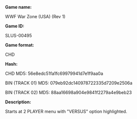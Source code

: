 **Game name:**

WWF War Zone (USA) (Rev 1)

**Game ID:**

SLUS-00495

**Game format:**

CHD

**Hash:**

CHD MD5: 56e8edc51fa1fc69979941d7e1f9aa0a

BIN (TRACK 01) MD5: 079eb92dc140978722335d7209e2506a

BIN (TRACK 02) MD5: 88aa16698a904e9841f2279a4e9beb23

**Description:**

Starts at 2 PLAYER menu with "VERSUS" option highlighted.